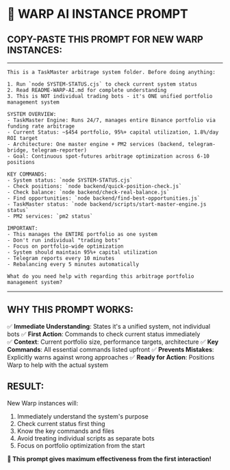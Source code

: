 # 🤖 WARP AI INSTANCE PROMPT

## **COPY-PASTE THIS PROMPT FOR NEW WARP INSTANCES:**

---

```
This is a TaskMaster arbitrage system folder. Before doing anything:

1. Run `node SYSTEM-STATUS.cjs` to check current system status
2. Read README-WARP-AI.md for complete understanding 
3. This is NOT individual trading bots - it's ONE unified portfolio management system

SYSTEM OVERVIEW:
- TaskMaster Engine: Runs 24/7, manages entire Binance portfolio via funding rate arbitrage
- Current Status: ~$454 portfolio, 95%+ capital utilization, 1.8%/day ROI target
- Architecture: One master engine + PM2 services (backend, telegram-bridge, telegram-reporter)
- Goal: Continuous spot-futures arbitrage optimization across 6-10 positions

KEY COMMANDS:
- System status: `node SYSTEM-STATUS.cjs`
- Check positions: `node backend/quick-position-check.js`  
- Check balance: `node backend/check-real-balance.js`
- Find opportunities: `node backend/find-best-opportunities.js`
- TaskMaster status: `node backend/scripts/start-master-engine.js status`
- PM2 services: `pm2 status`

IMPORTANT: 
- This manages the ENTIRE portfolio as one system
- Don't run individual "trading bots" 
- Focus on portfolio-wide optimization
- System should maintain 95%+ capital utilization
- Telegram reports every 10 minutes
- Rebalancing every 5 minutes automatically

What do you need help with regarding this arbitrage portfolio management system?
```

---

## **WHY THIS PROMPT WORKS:**

✅ **Immediate Understanding**: States it's a unified system, not individual bots
✅ **First Action**: Commands to check current status immediately  
✅ **Context**: Current portfolio size, performance targets, architecture
✅ **Key Commands**: All essential commands listed upfront
✅ **Prevents Mistakes**: Explicitly warns against wrong approaches
✅ **Ready for Action**: Positions Warp to help with the actual system

## **RESULT:**

New Warp instances will:
1. Immediately understand the system's purpose
2. Check current status first thing
3. Know the key commands and files
4. Avoid treating individual scripts as separate bots
5. Focus on portfolio optimization from the start

**🎯 This prompt gives maximum effectiveness from the first interaction!**
